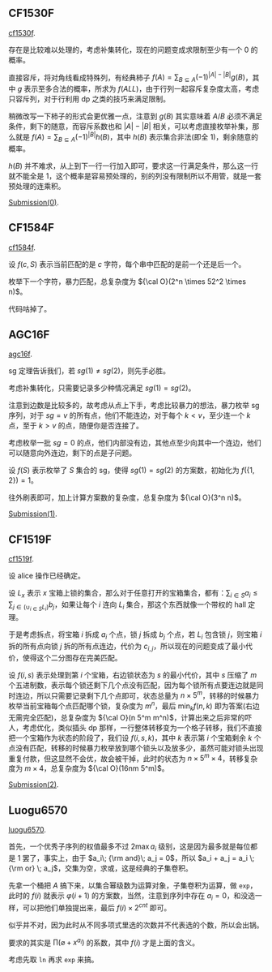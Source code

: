 ## CF1530F

[cf1530f](https://codeforces.com/problemset/problem/1530/F). 

存在是比较难以处理的，考虑补集转化，现在的问题变成求限制至少有一个 $0$ 的概率。

直接容斥，将对角线看成特殊列，有经典柿子 $f(A) = \sum_{B \subseteq A} (-1)^{|A| - |B|} g(B)$，其中 $g$ 表示至多合法的概率，所求为 $f(ALL)$，由于行列一起容斥复杂度太高，考虑只容斥列，对于行利用 dp 之类的技巧来满足限制。

稍微改写一下柿子的形式会更优雅一点，注意到 $g(B)$ 其实意味着 $A/B$ 必须不满足条件，剩下的随意，而容斥系数也和 $|A| - |B|$ 相关，可以考虑直接枚举补集，那么就是 $f(A) = \sum_{B \subseteq A} (-1)^{|B|}h(B)$，其中 $h(B)$ 表示集合非法(即全 $1$)，剩余随意的概率。

$h(B)$ 并不难求，从上到下一行一行加入即可，要求这一行满足条件，那么这一行就不能全是 $1$，这个概率是容易预处理的，别的列没有限制所以不用管，就是一套预处理的连乘积。

[Submission(0)](https://codeforces.com/contest/1530/submission/145707183). 

## CF1584F

[cf1584f](https://codeforces.com/problemset/problem/1584/F). 

设 $f(c, S)$ 表示当前匹配的是 $c$ 字符，每个串中匹配的是前一个还是后一个。

枚举下一个字符，暴力匹配，总复杂度为 ${\cal O}(2^n \times 52^2 \times n)$。

代码咕掉了。

## AGC16F

[agc16f](https://atcoder.jp/contests/agc016/tasks/agc016_f). 

sg 定理告诉我们，若 $sg(1) \neq sg(2)$，则先手必胜。

考虑补集转化，只需要记录多少种情况满足 $sg(1) = sg(2)$。

注意到边数是比较多的，故考虑从点上下手，考虑比较暴力的想法，暴力枚举 sg 序列，对于 $sg = v$ 的所有点，他们不能连边，对于每个 $k \lt v$，至少连一个 $k$ 点，至于 $k \gt v$ 的点，随便你是否连接了。

考虑枚举一批 $sg = 0$ 的点，他们内部没有边，其他点至少向其中一个连边，他们可以随意向外连边，剩下的点是子问题。

设 $f(S)$ 表示枚举了 $S$ 集合的 sg，使得 $sg(1) = sg(2)$ 的方案数，初始化为 $f(\{1, 2\}) = 1$。

往外刷表即可，加上计算方案数的复杂度，总复杂度为 ${\cal O}(3^n n)$。

[Submission(1)](https://atcoder.jp/contests/agc016/submissions/29179065). 

## CF1519F

[cf1519f](https://codeforces.com/problemset/problem/1519/F). 

设 alice 操作已经确定。

设 $L_x$ 表示 $x$ 宝箱上锁的集合，那么对于任意打开的宝箱集合，都有：$\sum_{i\in S}a_i \le \sum_{j\in (\cup_{i\in S} L_i)} b_j$，如果让每个 $i$ 连向 $L_i$ 集合，那这个东西就像一个带权的 hall 定理。

于是考虑拆点，将宝箱 $i$ 拆成 $a_i$ 个点，锁 $j$ 拆成 $b_j$ 个点，若 $L_i$ 包含锁 $j$，则宝箱 $i$ 拆的所有点向锁 $j$ 拆的所有点连边，代价为 $c_{i, j}$，所以现在的问题变成了最小代价，使得这个二分图存在完美匹配。

设 $f(i, s)$ 表示处理到第 $i$ 个宝箱，右边锁状态为 $s$ 的最小代价，其中 $s$ 压缩了 $m$ 个五进制数，表示每个锁还剩下几个点没有匹配，因为每个锁所有点要连边就是同时连边，所以只需要记录剩下几个点即可，状态总量为 $n \times 5^m$，转移的时候暴力枚举当前宝箱每个点匹配哪个锁，复杂度为 $m^n$，最后 $\min_{k} f(n, k)$ 即为答案(右边无需完全匹配)，总复杂度为 ${\cal O}(n 5^m m^n)$，计算出来之后非常的吓人，考虑优化，类似插头 dp 那样，一行整体转移变为一个格子转移，我们不直接把一个宝箱作为状态的阶段了，我们设 $f(i, s, k)$，其中 $k$ 表示第 $i$ 个宝箱剩余 $k$ 个点没有匹配，转移的时候暴力枚举放到哪个锁头以及放多少，虽然可能对锁头出现重复付款，但这显然不会优，故会被干掉，此时的状态为 $n \times 5^m \times 4$，转移复杂度为 $m \times 4$，总复杂度为 ${\cal O}(16nm 5^m)$。

[Submission(2)](https://codeforces.com/contest/1519/submission/145738790). 

## Luogu6570

[luogu6570](https://www.luogu.com.cn/problem/P6570). 

首先，一个优秀子序列的权值最多不过 $2 \max a_i$ 级别，这是因为最多就是每位都是 $1$ 罢了，事实上，由于 $a_i\; {\rm and}\; a_j = 0$，所以 $a_i + a_j = a_i \; {\rm or} \; a_j$，交集为空，求或，这是经典的子集卷积。

先拿一个桶把 $A$ 搞下来，以集合幂级数为运算对象，子集卷积为运算，做 `exp`，此时的 $f(i)$ 就表示 $\varphi(i + 1)$ 的方案数，当然，注意到序列中存在 $a_i = 0$，和没选一样，可以把他们单独提出来，最后 $f(i) \times 2^{cnt}$ 即可。

似乎并不对，因为此时从不同多项式里选的次数并不代表选的个数，所以会出锅。

要求的其实是 $\prod(\varnothing + x^{a_i})$ 的系数，其中 $f(i)$ 才是上面的含义。

考虑先取 `ln` 再求 `exp` 来搞。

